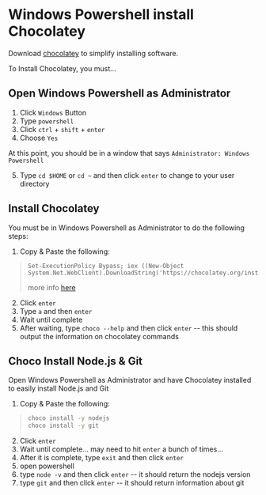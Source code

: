 # Windows Powershell install Chocolatey

Download [chocolatey](https://chocolatey.org/) to simplify installing software.

To Install Chocolatey, you must...

## Open Windows Powershell as Administrator

1. Click `Windows` Button
2. Type `powershell`
3. Click `ctrl` + `shift` + `enter`
4. Choose `Yes`

At this point, you should be in a window that says `Administrator: Windows Powershell`

5. Type `cd $HOME` or `cd ~` and then click `enter` to change to your user directory

## Install Chocolatey

You must be in Windows Powershell as Administrator to do the following steps:

1. Copy & Paste the following: 
  > ```
  > Set-ExecutionPolicy Bypass; iex ((New-Object System.Net.WebClient).DownloadString('https://chocolatey.org/install.ps1'))
  > ```
  > more info [here](https://chocolatey.org/install#install-with-powershellexe)

2. Click `enter`
3. Type `a` and then `enter`
4. Wait until complete
5. After waiting, type `choco --help` and then click `enter` -- this should output the information on chocolatey commands

## Choco Install Node.js & Git

Open Windows Powershell as Administrator and have Chocolatey installed to easily install Node.js and Git

1. Copy & Paste the following:
  > ```bat
  > choco install -y nodejs
  > choco install -y git
  > ```
2. Click `enter`
3. Wait until complete... may need to hit `enter` a bunch of times...
4. After it is complete, type `exit` and then click `enter`
5. open powershell
6. type `node -v` and then click `enter` -- it should return the nodejs version
7. type `git` and then click `enter` -- it should return information about git
